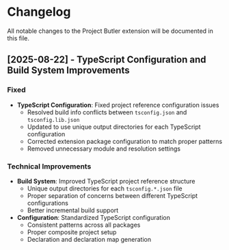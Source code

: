# Changelog

All notable changes to the Project Butler extension will be documented in this file.

## [2025-08-22] - TypeScript Configuration and Build System Improvements

### Fixed

- **TypeScript Configuration**: Fixed project reference configuration issues
    - Resolved build info conflicts between `tsconfig.json` and `tsconfig.lib.json`
    - Updated to use unique output directories for each TypeScript configuration
    - Corrected extension package configuration to match proper patterns
    - Removed unnecessary module and resolution settings

### Technical Improvements

- **Build System**: Improved TypeScript project reference structure
    - Unique output directories for each `tsconfig.*.json` file
    - Proper separation of concerns between different TypeScript configurations
    - Better incremental build support
- **Configuration**: Standardized TypeScript configuration
    - Consistent patterns across all packages
    - Proper composite project setup
    - Declaration and declaration map generation
